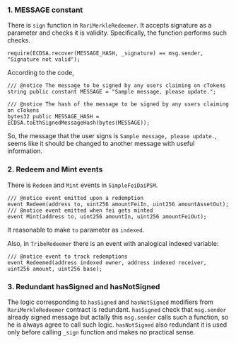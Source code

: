 ### 1. MESSAGE constant
There is `sign` function in `RariMerkleRedeemer`. It accepts signature as a parameter and checks it is validity. Specifically, the function performs such checks.

```
require(ECDSA.recover(MESSAGE_HASH, _signature) == msg.sender, "Signature not valid");
```

According to the code, 

```
/// @notice The message to be signed by any users claiming on cTokens
string public constant MESSAGE = "Sample message, please update.";

/// @notice The hash of the message to be signed by any users claiming on cTokens
bytes32 public MESSAGE_HASH = ECDSA.toEthSignedMessageHash(bytes(MESSAGE));
```

So, the message that the user signs is `Sample message, please update.`, seems like it should be changed to another message with useful information.

### 2. Redeem and Mint events

There is `Redeem` and `Mint` events in `SimpleFeiDaiPSM`.

```
/// @notice event emitted upon a redemption
event Redeem(address to, uint256 amountFeiIn, uint256 amountAssetOut);
/// @notice event emitted when fei gets minted
event Mint(address to, uint256 amountIn, uint256 amountFeiOut);
```

It reasonable to make `to` parameter as `indexed`.

Also, in `TribeRedeemer` there is an event with analogical indexed variable:

```
/// @notice event to track redemptions
event Redeemed(address indexed owner, address indexed receiver, uint256 amount, uint256 base);
```

### 3. Redundant hasSigned and hasNotSigned

The logic corresponding to `hasSigned` and `hasNotSigned` modifiers from `RariMerkleRedeemer` contract is redundant. `hasSigned` check that `msg.sender` already signed message but actally this `msg.sender` calls such a function, so he is always agree to call such logic. `hasNotSigned` also redundant it is used only before calling `_sign` function and makes no practical sense.